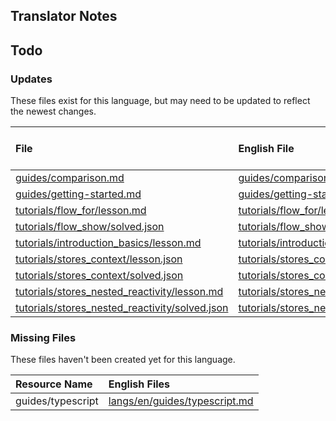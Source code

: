 
## Translator Notes

## Todo

### Updates  
These files exist for this language, but may need to be updated to reflect the newest changes.  
<!--MM:START (UPDATED:lang=ko-kr) -->
| File                                                                                                                                                         | English File                                                                                                                                              | Last Updated (EN)                                                                                  | Last Updated (KO-KR)                                                                               |
| :----------------------------------------------------------------------------------------------------------------------------------------------------------- | :-------------------------------------------------------------------------------------------------------------------------------------------------------- | :------------------------------------------------------------------------------------------------- | :------------------------------------------------------------------------------------------------- |
| [guides/comparison.md](https://github.com/solidjs/solid-docs/tree/main/langs/ko-kr/guides/comparison.md)                                                     | [guides/comparison.md](https://github.com/solidjs/solid-docs/tree/main/langs/en/guides/comparison.md)                                                     | [8/24/2022](https://github.com/solidjs/solid-docs/commit/e572954b460d9fd8c695272cd84f77e64a094d5e) | [5/25/2022](https://github.com/solidjs/solid-docs/commit/5e19160028a8f26c68fd43e943711696b4f30e0c) |
| [guides/getting-started.md](https://github.com/solidjs/solid-docs/tree/main/langs/ko-kr/guides/getting-started.md)                                           | [guides/getting-started.md](https://github.com/solidjs/solid-docs/tree/main/langs/en/guides/getting-started.md)                                           | [7/2/2022](https://github.com/solidjs/solid-docs/commit/f3c5d7143ec2a84c30969c04563d6f5b77d70c31)  | [5/25/2022](https://github.com/solidjs/solid-docs/commit/5e19160028a8f26c68fd43e943711696b4f30e0c) |
| [tutorials/flow_for/lesson.md](https://github.com/solidjs/solid-docs/tree/main/langs/ko-kr/tutorials/flow_for/lesson.md)                                     | [tutorials/flow_for/lesson.md](https://github.com/solidjs/solid-docs/tree/main/langs/en/tutorials/flow_for/lesson.md)                                     | [5/7/2022](https://github.com/solidjs/solid-docs/commit/fcb19d8a5d1cb6d494f52237fdce72d5fab522ca)  | [3/9/2022](https://github.com/solidjs/solid-docs/commit/512c05f719855211be498125e74e8019cc5ba130)  |
| [tutorials/flow_show/solved.json](https://github.com/solidjs/solid-docs/tree/main/langs/ko-kr/tutorials/flow_show/solved.json)                               | [tutorials/flow_show/solved.json](https://github.com/solidjs/solid-docs/tree/main/langs/en/tutorials/flow_show/solved.json)                               | [2/20/2022](https://github.com/solidjs/solid-docs/commit/9af62b862bf06ae15e5d84200a01befac4aab5f3) | [1/17/2022](https://github.com/solidjs/solid-docs/commit/51a733ad99a552bc379d864a98460861a05771c9) |
| [tutorials/introduction_basics/lesson.md](https://github.com/solidjs/solid-docs/tree/main/langs/ko-kr/tutorials/introduction_basics/lesson.md)               | [tutorials/introduction_basics/lesson.md](https://github.com/solidjs/solid-docs/tree/main/langs/en/tutorials/introduction_basics/lesson.md)               | [7/2/2022](https://github.com/solidjs/solid-docs/commit/f3c5d7143ec2a84c30969c04563d6f5b77d70c31)  | [1/17/2022](https://github.com/solidjs/solid-docs/commit/51a733ad99a552bc379d864a98460861a05771c9) |
| [tutorials/stores_context/lesson.json](https://github.com/solidjs/solid-docs/tree/main/langs/ko-kr/tutorials/stores_context/lesson.json)                     | [tutorials/stores_context/lesson.json](https://github.com/solidjs/solid-docs/tree/main/langs/en/tutorials/stores_context/lesson.json)                     | [7/4/2022](https://github.com/solidjs/solid-docs/commit/f582315618f005ff3c7b49607238391176cd24ec)  | [1/17/2022](https://github.com/solidjs/solid-docs/commit/51a733ad99a552bc379d864a98460861a05771c9) |
| [tutorials/stores_context/solved.json](https://github.com/solidjs/solid-docs/tree/main/langs/ko-kr/tutorials/stores_context/solved.json)                     | [tutorials/stores_context/solved.json](https://github.com/solidjs/solid-docs/tree/main/langs/en/tutorials/stores_context/solved.json)                     | [7/4/2022](https://github.com/solidjs/solid-docs/commit/f582315618f005ff3c7b49607238391176cd24ec)  | [1/17/2022](https://github.com/solidjs/solid-docs/commit/51a733ad99a552bc379d864a98460861a05771c9) |
| [tutorials/stores_nested_reactivity/lesson.md](https://github.com/solidjs/solid-docs/tree/main/langs/ko-kr/tutorials/stores_nested_reactivity/lesson.md)     | [tutorials/stores_nested_reactivity/lesson.md](https://github.com/solidjs/solid-docs/tree/main/langs/en/tutorials/stores_nested_reactivity/lesson.md)     | [7/4/2022](https://github.com/solidjs/solid-docs/commit/f35f5808c201fad4f918d1ebd525110f07fdae59)  | [5/25/2022](https://github.com/solidjs/solid-docs/commit/5e19160028a8f26c68fd43e943711696b4f30e0c) |
| [tutorials/stores_nested_reactivity/solved.json](https://github.com/solidjs/solid-docs/tree/main/langs/ko-kr/tutorials/stores_nested_reactivity/solved.json) | [tutorials/stores_nested_reactivity/solved.json](https://github.com/solidjs/solid-docs/tree/main/langs/en/tutorials/stores_nested_reactivity/solved.json) | [7/4/2022](https://github.com/solidjs/solid-docs/commit/76f6160c65535885d68ebd1664b93e0cc4f170b1)  | [1/17/2022](https://github.com/solidjs/solid-docs/commit/51a733ad99a552bc379d864a98460861a05771c9) |

<!--MM:END-->
### Missing Files  
These files haven't been created yet for this language.  
<!--MM:START (CREATED:lang=ko-kr) -->
| Resource Name     | English Files                                                                                                  |
| :---------------- | :------------------------------------------------------------------------------------------------------------- |
| guides/typescript | [langs/en/guides/typescript.md](https://github.com/solidjs/solid-docs/tree/main/langs/en/guides/typescript.md) |
<!--MM:END-->
        